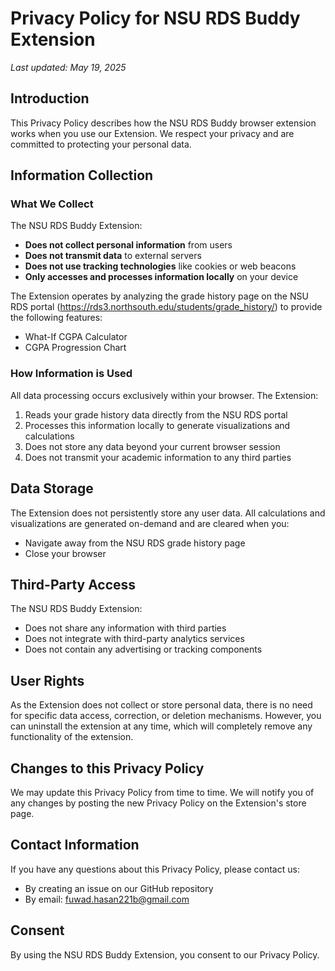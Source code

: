 # Privacy Policy for NSU RDS Buddy Extension

*Last updated: May 19, 2025*

## Introduction

This Privacy Policy describes how the NSU RDS Buddy browser extension works when you use our Extension. We respect your privacy and are committed to protecting your personal data.

## Information Collection

### What We Collect

The NSU RDS Buddy Extension:

- **Does not collect personal information** from users
- **Does not transmit data** to external servers
- **Does not use tracking technologies** like cookies or web beacons
- **Only accesses and processes information locally** on your device

The Extension operates by analyzing the grade history page on the NSU RDS portal (https://rds3.northsouth.edu/students/grade_history/) to provide the following features:
- What-If CGPA Calculator
- CGPA Progression Chart

### How Information is Used

All data processing occurs exclusively within your browser. The Extension:

1. Reads your grade history data directly from the NSU RDS portal
2. Processes this information locally to generate visualizations and calculations
3. Does not store any data beyond your current browser session
4. Does not transmit your academic information to any third parties

## Data Storage

The Extension does not persistently store any user data. All calculations and visualizations are generated on-demand and are cleared when you:

- Navigate away from the NSU RDS grade history page
- Close your browser

## Third-Party Access

The NSU RDS Buddy Extension:
- Does not share any information with third parties
- Does not integrate with third-party analytics services
- Does not contain any advertising or tracking components

## User Rights

As the Extension does not collect or store personal data, there is no need for specific data access, correction, or deletion mechanisms. However, you can uninstall the extension at any time, which will completely remove any functionality of the extension.


## Changes to this Privacy Policy

We may update this Privacy Policy from time to time. We will notify you of any changes by posting the new Privacy Policy on the Extension's store page.

## Contact Information

If you have any questions about this Privacy Policy, please contact us:
- By creating an issue on our GitHub repository
- By email: fuwad.hasan221b@gmail.com

## Consent

By using the NSU RDS Buddy Extension, you consent to our Privacy Policy.